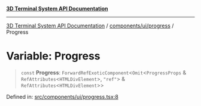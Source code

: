 [**3D Terminal System API Documentation**](../../../../README.md)

***

[3D Terminal System API Documentation](../../../../README.md) / [components/ui/progress](../README.md) / Progress

# Variable: Progress

> `const` **Progress**: `ForwardRefExoticComponent`\<`Omit`\<`ProgressProps` & `RefAttributes`\<`HTMLDivElement`\>, `"ref"`\> & `RefAttributes`\<`HTMLDivElement`\>\>

Defined in: [src/components/ui/progress.tsx:8](https://github.com/Dicommunitas/ThreeJS_Terminal_3D2/blob/52232744018ed621d550262a267cac5a8cb3ae25/src/components/ui/progress.tsx#L8)
